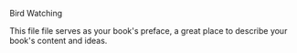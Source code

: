 Bird Watching

This file file serves as your book's preface, a great place to describe your book's content and ideas.

